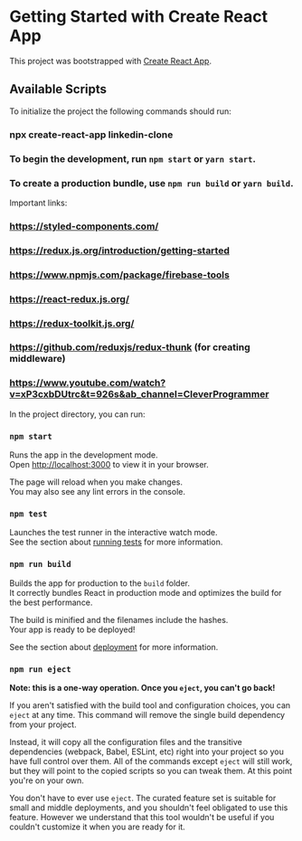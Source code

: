 # Getting Started with Create React App

This project was bootstrapped with [Create React App](https://github.com/facebook/create-react-app).

## Available Scripts

To initialize the project the following commands should run:

### npx create-react-app linkedin-clone
### To begin the development, run `npm start` or `yarn start`.
### To create a production bundle, use `npm run build` or `yarn build`.

Important links:
### https://styled-components.com/
### https://redux.js.org/introduction/getting-started
### https://www.npmjs.com/package/firebase-tools
### https://react-redux.js.org/
### https://redux-toolkit.js.org/
### https://github.com/reduxjs/redux-thunk (for creating middleware)
### https://www.youtube.com/watch?v=xP3cxbDUtrc&t=926s&ab_channel=CleverProgrammer


In the project directory, you can run:

### `npm start`

Runs the app in the development mode.\
Open [http://localhost:3000](http://localhost:3000) to view it in your browser.

The page will reload when you make changes.\
You may also see any lint errors in the console.

### `npm test`

Launches the test runner in the interactive watch mode.\
See the section about [running tests](https://facebook.github.io/create-react-app/docs/running-tests) for more information.

### `npm run build`

Builds the app for production to the `build` folder.\
It correctly bundles React in production mode and optimizes the build for the best performance.

The build is minified and the filenames include the hashes.\
Your app is ready to be deployed!

See the section about [deployment](https://facebook.github.io/create-react-app/docs/deployment) for more information.

### `npm run eject`

**Note: this is a one-way operation. Once you `eject`, you can't go back!**

If you aren't satisfied with the build tool and configuration choices, you can `eject` at any time. This command will remove the single build dependency from your project.

Instead, it will copy all the configuration files and the transitive dependencies (webpack, Babel, ESLint, etc) right into your project so you have full control over them. All of the commands except `eject` will still work, but they will point to the copied scripts so you can tweak them. At this point you're on your own.

You don't have to ever use `eject`. The curated feature set is suitable for small and middle deployments, and you shouldn't feel obligated to use this feature. However we understand that this tool wouldn't be useful if you couldn't customize it when you are ready for it.
